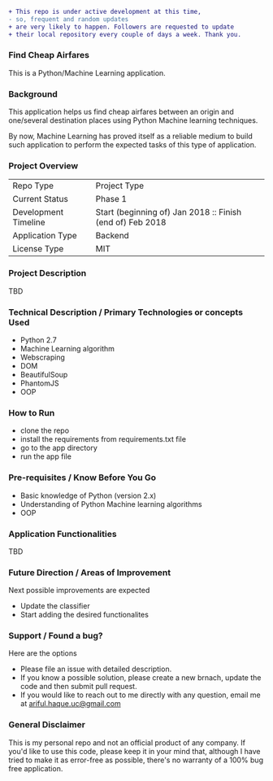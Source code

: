 <!--[![HitCount](http://hits.dwyl.io/arifulhaqueuc/Find-Cheap-Airfares.svg)](http://hits.dwyl.io/arifulhaqueuc/Find-Cheap-Airfares)
-->

```diff
+ This repo is under active development at this time,
- so, frequent and random updates
+ are very likely to happen. Followers are requested to update 
+ their local repository every couple of days a week. Thank you. 
```

### Find Cheap Airfares
This is a Python/Machine Learning application.

### Background
This application helps us find cheap airfares between an origin and one/several destination places using Python Machine learning techniques.

By now, Machine Learning has proved itself as a reliable medium to build such application to perform the expected tasks of this type of application. 


### Project Overview
|  |  |
| --- | --- |
| Repo Type | Project Type |
| Current Status | Phase 1 |
| Development Timeline | Start (beginning of) Jan 2018 :: Finish (end of) Feb 2018 |
| Application Type | Backend |
| License Type | MIT |

### Project Description
TBD

### Technical Description / Primary Technologies or concepts Used
  - Python 2.7
  - Machine Learning algorithm
  - Webscraping
  - DOM
  - BeautifulSoup
  - PhantomJS
  - OOP


### How to Run
  - clone the repo
  - install the requirements from requirements.txt file
  - go to the app directory
  - run the app file
  
  
### Pre-requisites / Know Before You Go
  - Basic knowledge of Python (version 2.x)
  - Understanding of Python Machine learning algorithms
  - OOP
  
  
### Application Functionalities
TBD


### Future Direction / Areas of Improvement
Next possible improvements are expected
  - Update the classifier 
  - Start adding the desired functionalites


### Support / Found a bug?
Here are the options
  - Please file an issue with detailed description.
  - If you know a possible solution, please create a new brnach, update the code and then submit pull request.
  - If you would  like to reach out to me directly with any question, email me at ariful.haque.uc@gmail.com

  
### General Disclaimer 
This is my personal repo and not an official product of any company. If you'd like to use this code, please keep it in your mind that, although I have tried to make it as error-free as possible, there's no warranty of a 100% bug free application. 
